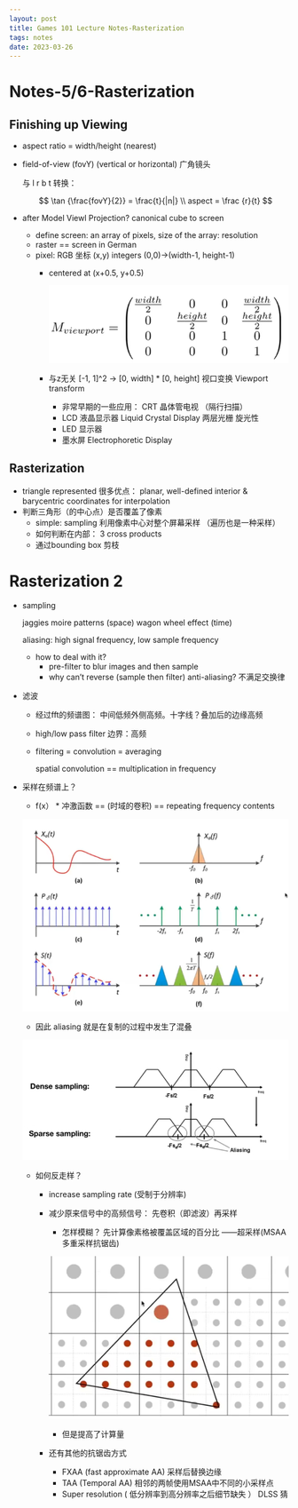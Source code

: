 ```yaml
---
layout: post
title: Games 101 Lecture Notes-Rasterization
tags: notes
date: 2023-03-26
---
```


# Notes-5/6-Rasterization

## Finishing up Viewing

- aspect ratio = width/height (nearest)
- field-of-view (fovY)  (vertical or horizontal)  广角镜头
    
    与 l r b t 转换：  
    
    $$
    \tan {\frac{fovY}{2}} = \frac{t}{|n|}  \\ aspect = \frac {r}{t}
    $$
    
- after Model Viewl Projection?  canonical cube to screen
    - define screen:  an array of pixels, size of the array: resolution
    - raster == screen in German
    - pixel: RGB  坐标 (x,y)  integers  (0,0)→(width-1, height-1)
        - centered at (x+0.5, y+0.5)
            
            ![Untitled](Untitled%206.png)
            
        - 与z无关  [-1, 1]^2 → [0, width] * [0, height]  视口变换 Viewport transform
            - 非常早期的一些应用： CRT  晶体管电视 （隔行扫描）
            - LCD 液晶显示器 Liquid Crystal Display  两层光栅 旋光性
            - LED 显示器
            - 墨水屏 Electrophoretic Display

## Rasterization

- triangle represented   很多优点： planar, well-defined interior & barycentric coordinates for interpolation
- 判断三角形（的中心点）是否覆盖了像素
    - simple: sampling 利用像素中心对整个屏幕采样 （遍历也是一种采样）
    - 如何判断在内部： 3 cross products
    - 通过bounding box 剪枝

# Rasterization 2

- sampling
    
    jaggies moire patterns  (space)  wagon wheel effect (time)
    
    aliasing: high signal frequency, low sample frequency
    
    - how to deal with it?
        - pre-filter to blur images and then sample
        - why can’t reverse (sample then filter) anti-aliasing?     不满足交换律
- 滤波
    - 经过fft的频谱图： 中间低频外侧高频。十字线？叠加后的边缘高频
    - high/low pass filter   边界：高频
    - filtering = convolution = averaging
        
        spatial convolution ==  multiplication in frequency
        
- 采样在频谱上？
    - f(x） * 冲激函数  == (时域的卷积)   == repeating frequency contents
    
    ![Untitled](Untitled%207.png)
    
    - 因此 aliasing 就是在复制的过程中发生了混叠
    
    ![Untitled](Untitled%208.png)
    
    - 如何反走样？
        - increase sampling rate (受制于分辨率)
        - 减少原来信号中的高频信号： 先卷积（即滤波）再采样
            - 怎样模糊？ 先计算像素格被覆盖区域的百分比 ——超采样(MSAA 多重采样抗锯齿)
            
            ![Untitled](Untitled%209.png)
            
            - 但是提高了计算量
        - 还有其他的抗锯齿方式
            - FXAA (fast approximate AA)   采样后替换边缘
            - TAA (Temporal AA) 相邻的两帧使用MSAA中不同的小采样点
            - Super resolution ( 低分辨率到高分辨率之后细节缺失 ） DLSS 猜